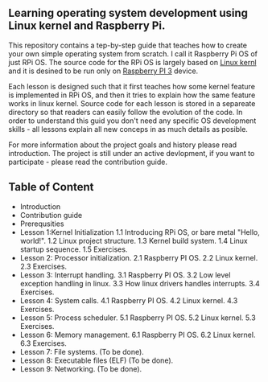 ## Learning operating system development using Linux kernel and Raspberry Pi.

This repository contains a tep-by-step guide that teaches how to create your own simple operating system from scratch. I call it Raspberry Pi OS of just RPi OS. The source code for the RPi OS is largely based on [Linux kernl](https://github.com/torvalds/linux) and it is desined to be run only on [Raspberry PI 3](https://www.raspberrypi.org/products/raspberry-pi-3-model-b/) device. 

Each lesson is designed  such that it first teaches how some kernel feature is implemented in RPi OS, and then it tries to explain how the same feature works in linux kernel. Source code for each lesson is stored in a separeate directory so that readers can easily follow the evolution of the code. In order to understand this guid you don't need any specific OS development skills - all lessons explain all new conceps in as much details as posible.

For more information about the project goals and history please read introduction. The project is still under an active devlopment, if you want to participate - please read the contribution guide.

## Table of Content

* Introduction
* Contribution guide
* Prerequsities
* Lesson 1:Kernel Initialization 
  1.1 Introducing RPi OS, or bare metal "Hello, world!".
  1.2 Linux project structure. 
  1.3 Kernel build system. 
  1.4 Linux startup sequence. 
  1.5 Exercises.
* Lesson 2: Processor initialization.
  2.1 Raspberry PI OS.
  2.2 Linux kernel. 
  2.3 Exercises.
* Lesson 3: Interrupt handling.
  3.1 Raspberry PI OS.
  3.2 Low level exception handling in linux.
  3.3 How linux drivers handles interrupts.
  3.4 Exercises.
* Lesson 4: System calls.
  4.1 Raspberry PI OS.
  4.2 Linux kernel. 
  4.3 Exercises.
* Lesson 5: Process scheduler.
  5.1 Raspberry PI OS.
  5.2 Linux kernel. 
  5.3 Exercises.
* Lesson 6: Memory management.
  6.1 Raspberry PI OS.
  6.2 Linux kernel. 
  6.3 Exercises.
* Lesson 7: File systems. (To be done).
* Lesson 8: Executable files (ELF) (To be done).
* Lesson 9: Networking. (To be done).

